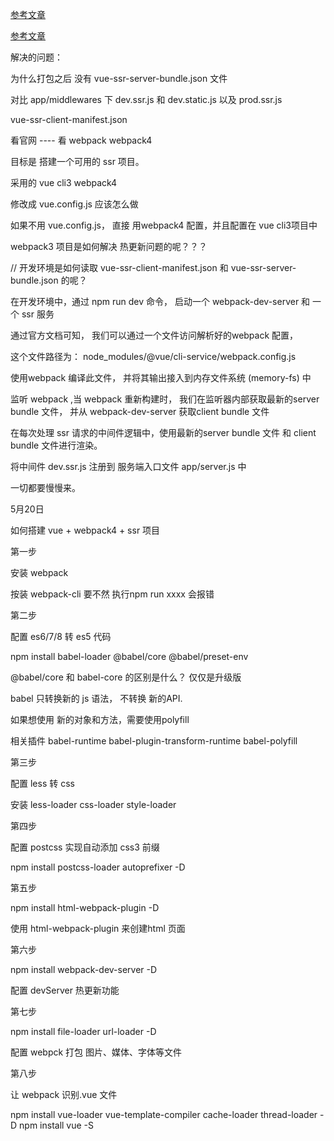 [参考文章](https://segmentfault.com/a/1190000012440041)

[参考文章](https://juejin.im/post/5cee8808f265da1b8f1aa45e)

解决的问题：

为什么打包之后 没有 vue-ssr-server-bundle.json 文件

对比 app/middlewares 下  dev.ssr.js 和 dev.static.js 以及 prod.ssr.js


<!-- vue-ssr-client-manifest.json -->

vue-ssr-client-manifest.json

看官网     ----   看 webpack  webpack4

目标是 搭建一个可用的 ssr 项目。

采用的 vue cli3 webpack4

修改成 vue.config.js 应该怎么做

如果不用 vue.config.js， 直接 用webpack4 配置，并且配置在 vue cli3项目中

webpack3 项目是如何解决 热更新问题的呢？？？

// 开发环境是如何读取 vue-ssr-client-manifest.json 和 vue-ssr-server-bundle.json 的呢？


在开发环境中，通过 npm run dev 命令， 启动一个 webpack-dev-server 和 一个 ssr 服务

通过官方文档可知， 我们可以通过一个文件访问解析好的webpack 配置，

这个文件路径为： node_modules/@vue/cli-service/webpack.config.js

使用webpack 编译此文件， 并将其输出接入到内存文件系统 (memory-fs) 中

监听 webpack ,当 webpack 重新构建时， 我们在监听器内部获取最新的server bundle 文件， 并从 webpack-dev-server 获取client bundle 文件

在每次处理 ssr 请求的中间件逻辑中，使用最新的server bundle 文件 和 client bundle 文件进行渲染。

将中间件 dev.ssr.js 注册到 服务端入口文件  app/server.js 中


一切都要慢慢来。

5月20日

如何搭建 vue + webpack4 + ssr 项目

第一步

安装 webpack 

按装 webpack-cli
要不然  执行npm run xxxx 会报错

第二步

配置 es6/7/8 转 es5 代码

npm install babel-loader @babel/core @babel/preset-env

@babel/core 和 babel-core 的区别是什么？ 仅仅是升级版

babel 只转换新的 js 语法， 不转换 新的API.

如果想使用 新的对象和方法，需要使用polyfill

相关插件
babel-runtime
babel-plugin-transform-runtime
babel-polyfill

第三步

配置 less 转 css

安装 less-loader css-loader style-loader 

第四步

配置 postcss 实现自动添加 css3 前缀

npm install postcss-loader autoprefixer -D

第五步

npm install html-webpack-plugin -D

使用 html-webpack-plugin 来创建html 页面

第六步

npm install webpack-dev-server -D

配置 devServer 热更新功能

第七步

npm install file-loader url-loader -D

配置 webpck 打包 图片、媒体、字体等文件


第八步

让 webpack 识别.vue 文件

npm install vue-loader vue-template-compiler cache-loader thread-loader -D
npm install vue -S



